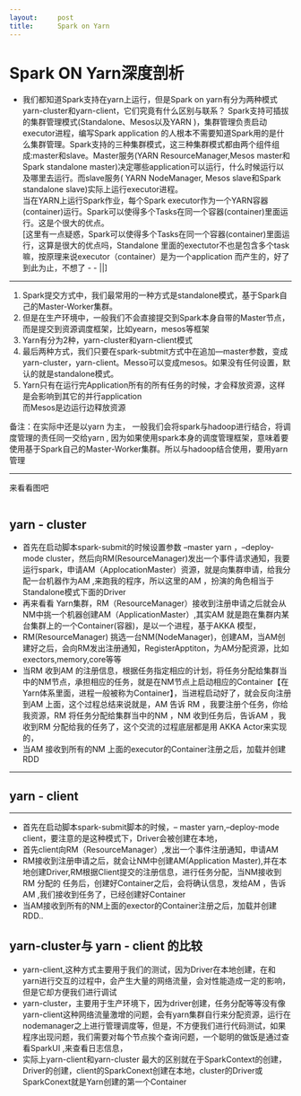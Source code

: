 ```yaml
---
layout:     post
title:      Spark on Yarn
---
```

<div id="article_content" class="article_content clearfix csdn-tracking-statistics" data-pid="blog" data-mod="popu_307" data-dsm="post">
								            <div id="content_views" class="markdown_views prism-atom-one-dark">
							<!-- flowchart 箭头图标 勿删 -->
							<svg xmlns="http://www.w3.org/2000/svg" style="display: none;"><path stroke-linecap="round" d="M5,0 0,2.5 5,5z" id="raphael-marker-block" style="-webkit-tap-highlight-color: rgba(0, 0, 0, 0);"></path></svg>
							<h1 id="spark-on-yarn深度剖析">Spark ON Yarn深度剖析</h1>

<ul>
<li>我们都知道Spark支持在yarn上运行，但是Spark on yarn有分为两种模式yarn-cluster和yarn-client，它们究竟有什么区别与联系？ Spark支持可插拔的集群管理模式(Standalone、Mesos以及YARN )，集群管理负责启动executor进程，编写Spark application 的人根本不需要知道Spark用的是什么集群管理。Spark支持的三种集群模式，这三种集群模式都由两个组件组成:master和slave。Master服务(YARN ResourceManager,Mesos master和Spark standalone master)决定哪些application可以运行，什么时候运行以及哪里去运行。而slave服务( YARN NodeManager, Mesos slave和Spark standalone slave)实际上运行executor进程。 <br>
当在YARN上运行Spark作业，每个Spark executor作为一个YARN容器(container)运行。Spark可以使得多个Tasks在同一个容器(container)里面运行。这是个很大的优点。 <br>
[这里有一点疑惑，Spark可以使得多个Tasks在同一个容器(container)里面运行，这算是很大的优点吗，Standalone 里面的exectutor不也是包含多个task嘛，按原理来说executor（container）是为一个application 而产生的，好了到此为止，不想了 - - ||]</li>
</ul>

<hr>

<ol>
<li>Spark提交方式中，我们最常用的一种方式是standalone模式，基于Spark自己的Master-Worker集群。</li>
<li>但是在生产环境中，一般我们不会直接提交到Spark本身自带的Master节点，而是提交到资源调度框架，比如yearn，mesos等框架</li>
<li>Yarn有分为2种，yarn-cluster和yarn-client模式</li>
<li>最后两种方式，我们只要在spark-subtmit方式中在追加—master参数，变成yarn-cluster，yarn-client。Messo可以变成mesos。如果没有任何设置，默认的就是standalone模式。</li>
<li>Yarn只有在运行完Application所有的所有任务的时候，才会释放资源，这样是会影响到其它的并行application <br>
而Mesos是边运行边释放资源</li>
</ol>

<p>备注：在实际中还是以yarn 为主，  一般我们会将spark与hadoop进行结合，将调度管理的责任同一交给yarn , 因为如果使用spark本身的调度管理框架，意味着要使用基于Spark自己的Master-Worker集群。所以与hadoop结合使用，要用yarn 管理</p>

<hr>

<p>来看看图吧</p>

<p><img src="http://i.imgur.com/ZaCGb11.png" alt="" title=""></p>



<h2 id="yarn-cluster">yarn - cluster</h2>

<ul>
<li>首先在启动脚本spark-submit的时候设置参数 –master yarn ，–deploy-mode cluster，然后向RM(ResourceManager)发出一个事件请求通知，我要运行spark，申请AM（ApplocationMaster）资源，就是向集群申请，给我分配一台机器作为AM ,来跑我的程序，所以这里的AM ，扮演的角色相当于Standalone模式下面的Driver</li>
<li>再来看看 Yarn集群，RM（ResourceManager）接收到注册申请之后就会从NM中挑一个机器创建AM（ApplicationMaster）,其实AM 就是跑在集群内某台集群上的一个Container(容器)，是以一个进程，基于AKKA 模型，</li>
<li>RM(ResourceManager) 挑选一台NM(NodeManager)，创建AM，当AM创建好之后，会向RM发出注册通知，RegisterApptiton，为AM分配资源，比如exectors,memory,core等等</li>
<li>当RM 收到AM 的注册信息，根据任务指定相应的计划，将任务分配给集群当中的NM节点，承担相应的任务，就是在NM节点上启动相应的Container【在Yarn体系里面，进程一般被称为Container】，当进程启动好了，就会反向注册到AM 上面，这个过程总结来说就是，AM 告诉 RM ，我要注册个任务，你给我资源，RM 将任务分配给集群当中的NM ，NM 收到任务后，告诉AM ，我收到RM 分配给我的任务了，这个交流的过程底层都是用 AKKA Actor来实现的，</li>
<li>当AM 接收到所有的NM 上面的executor的Container注册之后，加载并创建RDD</li>
</ul>

<hr>



<h2 id="yarn-client">yarn - client</h2>

<hr>

<ul>
<li>首先在启动脚本spark-submit脚本的时候，– master yarn,–deploy-mode client，要注意的是这种模式下，Driver会被创建在本地，</li>
<li>首先client向RM（ResourceManager）,发出一个事件注册通知，申请AM</li>
<li>RM接收到注册申请之后，就会让NM中创建AM(Application Master),并在本地创建Driver,RM根据Client提交的注册信息，进行任务分配，当NM接收到RM 分配的 任务后，创建好Container之后，会将确认信息，发给AM ，告诉AM ,我们接收到任务了，已经创建好Container</li>
<li>当AM接收到所有的NM上面的exector的Container注册之后，加载并创建RDD..</li>
</ul>



<h2 id="yarn-cluster与-yarn-client-的比较">yarn-cluster与 yarn - client 的比较</h2>

<ul>
<li>yarn-client,这种方式主要用于我们的测试，因为Driver在本地创建，在和yarn进行交互的过程中，会产生大量的网络流量，会对性能造成一定的影响，但是它却方便我们进行调试</li>
<li>yarn-cluster，主要用于生产环境下，因为driver创建，任务分配等等没有像yarn-client这种网络流量激增的问题，会有yarn集群自行来分配资源，运行在nodemanager之上进行管理调度等，但是，不方便我们进行代码测试，如果程序出现问题，我们需要对每个节点挨个查询问题，一个聪明的做饭是通过查看SparkUI ,来查看日志信息，</li>
<li>实际上yarn-client和yarn-cluster 最大的区别就在于SparkContext的创建，Driver的创建，client的SparkConext创建在本地，cluster的Driver或SparkConext就是Yarn创建的第一个Container</li>
</ul>            </div>
						<link href="https://csdnimg.cn/release/phoenix/mdeditor/markdown_views-9e5741c4b9.css" rel="stylesheet">
                </div>